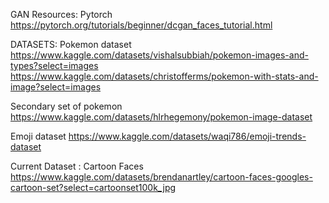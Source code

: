 GAN Resources:
Pytorch
https://pytorch.org/tutorials/beginner/dcgan_faces_tutorial.html

DATASETS:
Pokemon dataset
https://www.kaggle.com/datasets/vishalsubbiah/pokemon-images-and-types?select=images
https://www.kaggle.com/datasets/christofferms/pokemon-with-stats-and-image?select=images

Secondary set of pokemon
https://www.kaggle.com/datasets/hlrhegemony/pokemon-image-dataset

Emoji dataset
https://www.kaggle.com/datasets/waqi786/emoji-trends-dataset


Current Dataset : Cartoon Faces
https://www.kaggle.com/datasets/brendanartley/cartoon-faces-googles-cartoon-set?select=cartoonset100k_jpg
